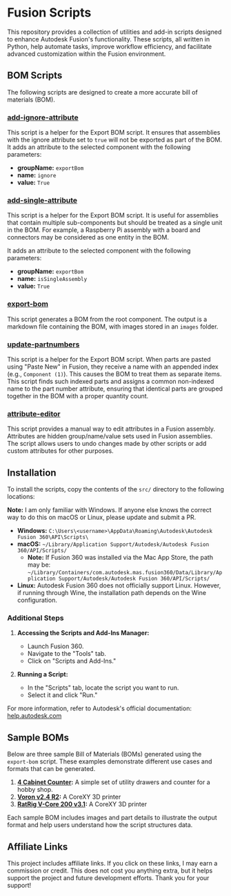 # Fusion Scripts

This repository provides a collection of utilities and add-in scripts designed to enhance Autodesk Fusion's functionality. These scripts, all written in Python, help automate tasks, improve workflow efficiency, and facilitate advanced customization within the Fusion environment.

## BOM Scripts

The following scripts are designed to create a more accurate bill of materials (BOM).

### [add-ignore-attribute](src/add-ignore-attribute/add-ignore-attribute.py)

This script is a helper for the Export BOM script. It ensures that assemblies with the ignore attribute set to `true` will not be exported as part of the BOM. It adds an attribute to the selected component with the following parameters:

- **groupName:** `exportBom`
- **name:** `ignore`
- **value:** `True`

### [add-single-attribute](src/add-single-attribute/add-single-attribute.py)

This script is a helper for the Export BOM script. It is useful for assemblies that contain multiple sub-components but should be treated as a single unit in the BOM. For example, a Raspberry Pi assembly with a board and connectors may be considered as one entity in the BOM.

It adds an attribute to the selected component with the following parameters:

- **groupName:** `exportBom`
- **name:** `isSingleAssembly`
- **value:** `True`

### [export-bom](src/export-bom/export-bom.py)

This script generates a BOM from the root component. The output is a markdown file containing the BOM, with images stored in an `images` folder.

### [update-partnumbers](src/update-partnumbers/update-partnumbers.py)

This script is a helper for the Export BOM script. When parts are pasted using "Paste New" in Fusion, they receive a name with an appended index (e.g., `Component (1)`). This causes the BOM to treat them as separate items. This script finds such indexed parts and assigns a common non-indexed name to the part number attribute, ensuring that identical parts are grouped together in the BOM with a proper quantity count.

### [attribute-editor](src/attribute-editor/attribute-editor.py)

This script provides a manual way to edit attributes in a Fusion assembly. Attributes are hidden group/name/value sets used in Fusion assemblies. The script allows users to undo changes made by other scripts or add custom attributes for other purposes.

## Installation

To install the scripts, copy the contents of the `src/` directory to the following locations:

**Note:** I am only familiar with Windows. If anyone else knows the correct way to do this on macOS or Linux, please update and submit a PR.

- **Windows:** `C:\Users\<username>\AppData\Roaming\Autodesk\Autodesk Fusion 360\API\Scripts\`
- **macOS:** `~/Library/Application Support/Autodesk/Autodesk Fusion 360/API/Scripts/`
  - **Note:** If Fusion 360 was installed via the Mac App Store, the path may be:
    `~/Library/Containers/com.autodesk.mas.fusion360/Data/Library/Application Support/Autodesk/Autodesk Fusion 360/API/Scripts/`
- **Linux:** Autodesk Fusion 360 does not officially support Linux. However, if running through Wine, the installation path depends on the Wine configuration.

### Additional Steps

1. **Accessing the Scripts and Add-Ins Manager:**

   - Launch Fusion 360.
   - Navigate to the "Tools" tab.
   - Click on "Scripts and Add-Ins."

2. **Running a Script:**

   - In the "Scripts" tab, locate the script you want to run.
   - Select it and click "Run."

For more information, refer to Autodesk's official documentation: [help.autodesk.com](https://help.autodesk.com/view/fusion360/ENU/)

## Sample BOMs

Below are three sample Bill of Materials (BOMs) generated using the `export-bom` script. These examples demonstrate different use cases and formats that can be generated.

1. **[4 Cabinet Counter](sample-boms/4-cabinet-counter/4-cabinet-counter-bom.md):** A simple set of utility drawers and counter for a hobby shop.
1. **[Voron v2.4 R2](sample-boms/voron-2.4-r2/voron-2.4r2-bom.md):** A CoreXY 3D printer
1. **[RatRig V-Core 200 v3.1](sample-boms/rr-200-v3.1/rr-v-core-200-v3.1.md):** A CoreXY 3D printer

Each sample BOM includes images and part details to illustrate the output format and help users understand how the script structures data.

## Affiliate Links

This project includes affiliate links. If you click on these links, I may earn a commission or credit. This does not cost you anything extra, but it helps support the project and future development efforts. Thank you for your support!
